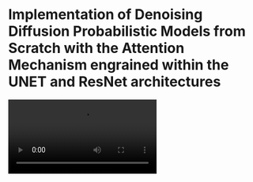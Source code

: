 # Implementation of Denoising Diffusion Probabilistic Models from Scratch with the Attention Mechanism engrained within the UNET and ResNet architectures

![DiffusionMass](results/diffusion_mass_71.mp4)
